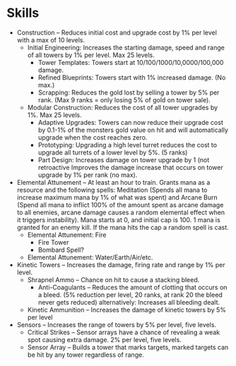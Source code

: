 # Skills

* Construction – Reduces initial cost and upgrade cost by 1% per level with a max of 10 levels.
  * Initial Engineering: Increases the starting damage, speed and range of all towers by 1% per level. Max 25 levels.
    * Tower Templates: Towers start at 10/100/1000/10,0000/100,000 damage.
    * Refined Blueprints: Towers start with 1% increased damage. (No max.)
    * Scrapping: Reduces the gold lost by selling a tower by 5% per rank. (Max 9 ranks = only losing 5% of gold on tower sale).
  * Modular Construction: Reduces the cost of all tower upgrades by 1%. Max 25 levels.
    * Adaptive Upgrades: Towers can now reduce their upgrade cost by 0.1-1% of the monsters gold value on hit and will automatically upgrade when the cost reaches zero. 
    * Prototyping: Upgrading a high level turret reduces the cost to upgrade all turrets of a lower level by 5%. (5 ranks)
    * Part Design: Increases damage on tower upgrade by 1 (not retroactive Improves the damage increase that occurs on tower upgrade by 1% per rank (no max).
* Elemental Attunement – At least an hour to train. Grants mana as a resource and the following spells: Meditation (Spends all mana to increase maximum mana by 1% of what was spent) and Arcane Burn (Spend all mana to inflict 100% of the amount spent as arcane damage to all enemies, arcane damage causes a random elemental effect when it triggers instability). Mana starts at 0, and initial cap is 100. 1 mana is granted for an enemy kill. If the mana hits the cap a random spell is cast.
  * Elemental Attunement: Fire
    * Fire Tower
    * Bombard Spell?
  * Elemental Attunement: Water/Earth/Air/etc.
* Kinetic Towers – Increases the damage, firing rate and range by 1% per level.
  * Shrapnel Ammo – Chance on hit to cause a stacking bleed.
     * Anti-Coagulants – Reduces the amount of clotting that occurs on a bleed. (5% reduction per level, 20 ranks, at rank 20 the bleed never gets reduced) alternatively: Increases all bleeding dealt.
  * Kinetic Ammunition – Increases the damage of kinetic towers by 5% per level
* Sensors  – Increases the range of towers by 5% per level, five levels.
  * Critical Strikes – Sensor arrays have a chance of revealing a weak spot causing extra damage. 2% per level, five levels.
  * Sensor Array – Builds a tower that marks targets, marked targets can be hit by any tower regardless of range.